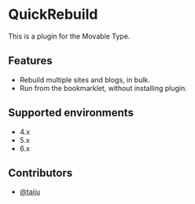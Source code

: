 QuickRebuild
=============

This is a plugin for the Movable Type.

Features
--------

* Rebuild multiple sites and blogs, in bulk.
* Run from the bookmarklet, without installing plugin.

Supported environments
----------------------

* 4.x
* 5.x
* 6.x

Contributors
------------

* [@taiju](https://github.com/taiju)
